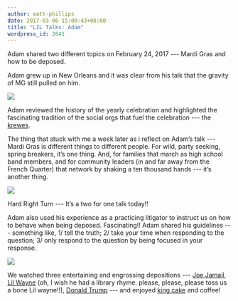 ```yaml
---
author: matt-phillips
date: 2017-03-06 15:00:43+00:00
title: "LIL Talks: Adam"
wordpress_id: 2641
---
```


Adam shared two different topics on February 24, 2017 --- Mardi Gras and how to be deposed.

Adam grew up in New Orleans and it was clear from his talk that the gravity of MG still pulled on him.

![](https://lil-blog-media.s3.amazonaws.com/a3-768x495.jpg)

Adam reviewed the history of the yearly celebration and highlighted the fascinating tradition of the social orgs that fuel the celebration --- the [krewes](https://en.wikipedia.org/wiki/Krewe).

The thing that stuck with me a week later as i reflect on Adam’s talk --- Mardi Gras is different things to different people. For wild, party seeking, spring breakers, it’s one thing. And, for families that march as high school band members, and for community leaders (in and far away from the French Quarter) that network by shaking a ten thousand hands --- it’s another thing.

![](https://lil-blog-media.s3.amazonaws.com/a1-768x542.jpg)

Hard Right Turn --- It’s a two for one talk today!!

Adam also used his experience as a practicing litigator to instruct us on how to behave when being deposed. Fascinating!! Adam shared his guidelines --- something like,  1/ tell the truth;  2/ take your time when responding to the question;  3/ only respond to the question by being focused in your response.

![](https://lil-blog-media.s3.amazonaws.com/a2-1-768x406.jpg)

We watched three entertaining and engrossing depositions --- [Joe Jamail](https://www.youtube.com/watch?v=ISW3_KT5PeY), [Lil Wayne](https://www.youtube.com/watch?v=6_E_kKGvytk) (oh, I wish he had a library rhyme. please, please, please toss us a bone Lil wayne!!), [Donald Trump](https://www.youtube.com/watch?v=3dqE9Ns-RJM) --- and enjoyed [king cake](https://en.wikipedia.org/wiki/King_cake) and coffee!
